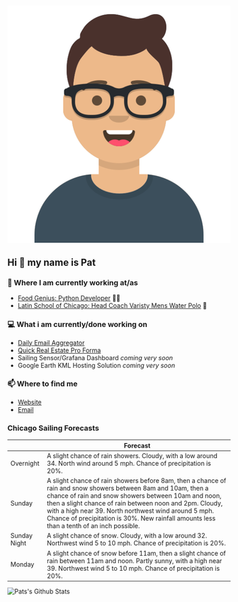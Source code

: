 [![Social banner for p-j-falconer](https://raw.githubusercontent.com/P-J-FALCONER/P-J-FALCONER/master/assets/avataaars.svg)](https://patfalconer.com/)
## Hi :wave: my name is Pat

### 💼 Where I am currently working at/as
- [Food Genius: Python Developer](https://getfoodgenius.com/) 🍔🐍
- [Latin School of Chicago: Head Coach Varisty Mens Water Polo](https://www.latinschool.org/) 🤽


### 💻 What i am currently/done working on
 - [Daily Email Aggregator](https://github.com/P-J-FALCONER/dott_daily_mail)
 - [Quick Real Estate Pro Forma](https://github.com/P-J-FALCONER/henry)
 - Sailing Sensor/Grafana Dashboard *coming very soon*
 - Google Earth KML Hosting Solution *coming very soon*

### 📫 Where to find me
 - [Website](https://patfalconer.com/)
 - [Email](mailto:patrick.j.falconer@gmail.com)


### Chicago Sailing Forecasts
|   | Forecast  |
|---|---|
| Overnight | A slight chance of rain showers. Cloudy, with a low around 34. North wind around 5 mph. Chance of precipitation is 20%. |
| Sunday | A slight chance of rain showers before 8am, then a chance of rain and snow showers between 8am and 10am, then a chance of rain and snow showers between 10am and noon, then a slight chance of rain between noon and 2pm. Cloudy, with a high near 39. North northwest wind around 5 mph. Chance of precipitation is 30%. New rainfall amounts less than a tenth of an inch possible. |
| Sunday Night | A slight chance of snow. Cloudy, with a low around 32. Northwest wind 5 to 10 mph. Chance of precipitation is 20%. |
| Monday | A slight chance of snow before 11am, then a slight chance of rain between 11am and noon. Partly sunny, with a high near 39. Northwest wind 5 to 10 mph. Chance of precipitation is 20%. |

![Pats's Github Stats](https://github-readme-stats.vercel.app/api?username=p-j-falconer&show_icons=true&theme=radical)
